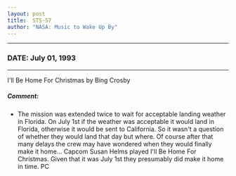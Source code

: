 ```yaml
---
layout: post
title:  STS-57
author: "NASA: Music to Wake Up By"
---
```


----
### DATE: July 01, 1993
----
I'll Be Home For Christmas by Bing Crosby

##### Comment:
* The mission was extended twice to wait for acceptable landing weather in Florida. On July 1st if the weather was acceptable it would land in Florida, otherwise it would be sent to California. So it wasn't a question of whether they would land that day but where. Of course after that many delays the crew may have wondered when they would finally make it home... Capcom Susan Helms played I'll Be Home For Christmas. Given that it was July 1st they presumably did make it home in time. PC
